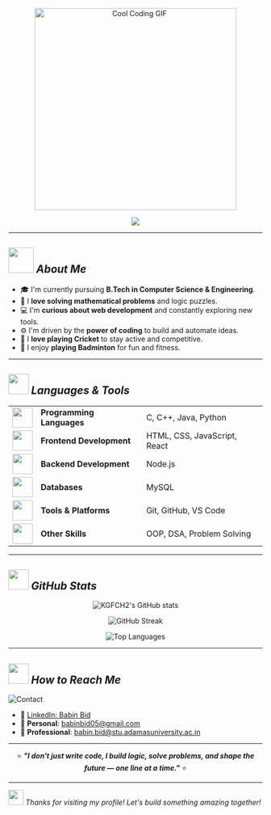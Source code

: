 <p align="center">
  <img src="https://camo.githubusercontent.com/b10adeab3c8d0e1d0710916c33407f73ae62dc32df2eacf8b714211bbd74e70a/68747470733a2f2f692e6962622e636f2f794e396b4c58682f64646a6b3336732d33366537333665642d613366352d346561642d626335612d3230353561643739643861372e676966" width="400" alt="Cool Coding GIF" />
</p>

<p align="center">
  <img src="https://readme-typing-svg.demolab.com?font=Fira+Code&size=24&duration=3000&pause=1500&center=true&vCenter=true&width=700&height=60&lines=Computer+Science+Engineer;Learning+Web+Development;Maths+Lover;Problem+Solver;Brainstorming;Radical+Collaboration" />
</p>

---

## <img src="https://i.ibb.co/7dkS48mX/hi-unscreen.gif" width="50" height="50"> *About Me*

- 🎓 I'm currently pursuing **B.Tech in Computer Science & Engineering**.
- 🧮 I **love solving mathematical problems** and logic puzzles.
- 💻 I'm **curious about web development** and constantly exploring new tools.
- ⚙️ I'm driven by the **power of coding** to build and automate ideas.
- 🏏 I **love playing Cricket** to stay active and competitive.
- 🏸 I enjoy **playing Badminton** for fun and fitness.

---

## <img src="https://i.ibb.co/CKjpF4Fk/vlogger-unscreen.gif" width="40" height="40"> *Languages & Tools*

<table align="center">
  <tbody>
  <tr>
    <td><img src="https://media.giphy.com/media/IdyAQJVN2kVPNUrojM/giphy.gif" width="40"></td>
    <td><strong>Programming Languages</strong></td>
    <td>C, C++, Java, Python</td>
  </tr>
  <tr>
    <td><img src="https://media.giphy.com/media/fsEaZldNC8A1PJ3mwp/giphy.gif" width="40"></td>
    <td><strong>Frontend Development</strong></td>
    <td>HTML, CSS, JavaScript, React</td>
  </tr>
  <tr>
    <td><img src="https://media.giphy.com/media/f3iwJFOVOwuy7K6FFw/giphy.gif" width="40"></td>
    <td><strong>Backend Development</strong></td>
    <td>Node.js</td>
  </tr>
  <tr>
    <td><img src="https://media.giphy.com/media/3o7TKtnuHOHHUjR38Y/giphy.gif" width="40"></td>
    <td><strong>Databases</strong></td>
    <td>MySQL</td>
  </tr>
  <tr>
    <td><img src="https://media.giphy.com/media/WFZvB7VIXBgiz3oDXE/giphy.gif" width="40"></td>
    <td><strong>Tools & Platforms</strong></td>
    <td>Git, GitHub, VS Code</td>
  </tr>
  <tr>
    <td><img src="https://media.giphy.com/media/qgQUggAC3Pfv687qPC/giphy.gif" width="40"></td>
    <td><strong>Other Skills</strong></td>
    <td>OOP, DSA, Problem Solving</td>
  </tr>
</table>

---

## <img src="https://i.ibb.co/hF6LZt1t/analytics-unscreen.gif" width="40" height="40"> *GitHub Stats*

<p align="center">
  <img src="https://github-readme-stats.vercel.app/api?username=KGFCH2&show_icons=true&theme=tokyonight" alt="KGFCH2's GitHub stats" />
</p>

<p align="center">
  <img src="https://github-readme-streak-stats.herokuapp.com/?user=KGFCH2&theme=tokyonight" alt="GitHub Streak" />
</p>

<p align="center">
  <img src="https://github-readme-stats.vercel.app/api/top-langs/?username=KGFCH2&layout=compact&theme=tokyonight" alt="Top Languages" />
</p>

---

## <img src="https://i.ibb.co/9kpHyRjg/agenda-unscreen.gif" width="40" height="40"> *How to Reach Me*

![Contact](https://img.shields.io/badge/-Contact_Me-181717?style=for-the-badge&logo=gmail&logoColor=white)

- 🔗 [LinkedIn: Babin Bid](https://www.linkedin.com/in/babin-bid-853728293/?originalSubdomain=in)  
- 📧 **Personal**: [babinbid05@gmail.com](mailto:babinbid05@gmail.com)  
- 📧 **Professional**: [babin.bid@stu.adamasuniversity.ac.in](mailto:babin.bid@stu.adamasuniversity.ac.in)

---

<p align="center">
  ⭐ <strong><em>"I don't just write code, I build logic, solve problems, and shape the future — one line at a time."</em></strong> ⭐
</p>


---

<img src="https://i.ibb.co/fd277gBx/shooting-star-unscreen.gif" width="30" height="30"> *Thanks for visiting my profile! Let's build something amazing together!*
